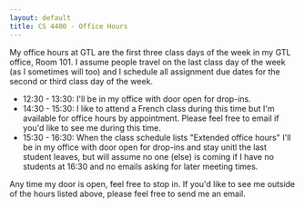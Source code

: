 ```yaml
---
layout: default
title: CS 4400 - Office Hours
---
```


My office hours at GTL are the first three class days of the week in my GTL office, Room 101. I assume people travel on the last class day of the week (as I sometimes will too) and I schedule all assignment due dates for the second or third class day of the week.

- 12:30 - 13:30: I'll be in my office with door open for drop-ins.
- 14:30 - 15:30: I like to attend a French class during this time but I'm available for office hours by appointment. Please feel free to email if you'd like to see me during this time.
- 15:30 - 16:30: When the class schedule lists "Extended office hours" I'll be in my office with door open for drop-ins and stay unitl the last student leaves, but will assume no one (else) is coming if I have no students at 16:30 and no emails asking for later meeting times.

Any time my door is open, feel free to stop in. If you'd like to see me outside of the hours listed above, please feel free to send me an email.
